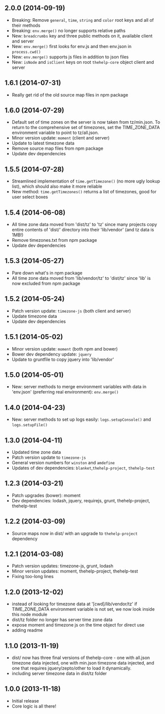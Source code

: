 ## 2.0.0 (2014-09-19)

* Breaking: Remove `general`, `time`, `string` and `color` root keys and all of their methods
* Breaking: `env.merge()` no longer supports relative paths
* New: `breadcrumbs` key and three public methods on it, available client and server
* New: `env.merge()` first looks for env.js and then env.json in `process.cwd()`
* New: `env.merge()` supports js files in addition to json files
* New: `isNode` and `isClient` keys on root `thehelp-core` object client and server

## 1.6.1  (2014-07-31)

* Really get rid of the old source map files in npm package

## 1.6.0  (2014-07-29)

* Default set of time zones on the server is now taken from tz/min.json. To return to the comprehensive set of timezones, set the TIME\_ZONE\_DATA environment variable to point to tz/all.json.
* Minor version update: `moment` (client and server)
* Update to latest timezone data
* Remove source map files from npm package
* Update dev dependencies

## 1.5.5 (2014-07-28)

* Streamlined implementation of `time.getTimezone()` (no more ugly lookup list), which should also make it more reliable
* New method: `time.getTimezones()` returns a list of timezones, good for user select boxes

## 1.5.4 (2014-06-08)

* All time zone data moved from 'dist/tz' to 'tz' since many projects copy entire contents of 'dist/' directory into their 'lib/vendor' (and tz data is 1MB!)
* Remove timezones.txt from npm package
* Update dev dependencies

## 1.5.3 (2014-05-27)

* Pare down what's in npm package
* All time zone data moved from 'lib/vendor/tz' to 'dist/tz' since 'lib' is now excluded from npm package

## 1.5.2 (2014-05-24)

* Patch version update: `timezone-js` (both client and server)
* Update timezone data
* Update dev dependencies

## 1.5.1 (2014-05-02)

* Minor version update: `moment` (both npm and bower)
* Bower dev dependency update: `jquery`
* Update to gruntfile to copy jquery into 'lib/vendor'

## 1.5.0 (2014-05-01)

* New: server methods to merge environment variables with data in 'env.json' (preferring real environment): `env.merge()`

## 1.4.0 (2014-04-23)

* New: server methods to set up logs easily: `logs.setupConsole()` and `logs.setupFile()`

## 1.3.0 (2014-04-11)

* Updated time zone data
* Patch version update to `timezone-js`
* General version numbers for `winston` and `amdefine`
* Updates of dev dependencies: `blanket`,`thehelp-project`, `thehelp-test`

## 1.2.3 (2014-03-21)

* Patch upgrades (bower): moment
* Dev dependencies: lodash, jquery, requirejs, grunt, thehelp-project, thehelp-test

## 1.2.2 (2014-03-09)

* Source maps now in dist/ with an upgrade to `thehelp-project` dependency

## 1.2.1 (2014-03-08)

* Patch version updates: timezone-js, grunt, lodash
* Minor version updates: moment, thehelp-project, thehelp-test
* Fixing too-long lines

## 1.2.0 (2013-12-02)

* instead of looking for timezone data at '[cwd]/lib/vendor/tz' if TIME\_ZONE\_DATA environment variable is not set, we now look inside this node module
* dist/tz folder no longer has server time zone data
* expose moment and timezone js on the time object for direct use
* adding readme

## 1.1.0 (2013-11-19)

* dist/ now has three final versions of thehelp-core - one with all.json timezone data injected, one with min.json timezone data injected, and one that requires jquery/zepto/other to load it dynamically.
* including server timezone data in dist/tz folder

## 1.0.0 (2013-11-18)

* Initial release
* Core logic is all there!
